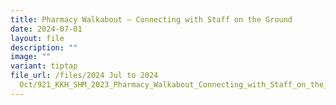 ```yaml
---
title: Pharmacy Walkabout – Connecting with Staff on the Ground
date: 2024-07-01
layout: file
description: ""
image: ""
variant: tiptap
file_url: /files/2024 Jul to 2024
  Oct/921_KKH_SHM_2023_Pharmacy_Walkabout_Connecting_with_Staff_on_the_Ground.pdf
---
```

